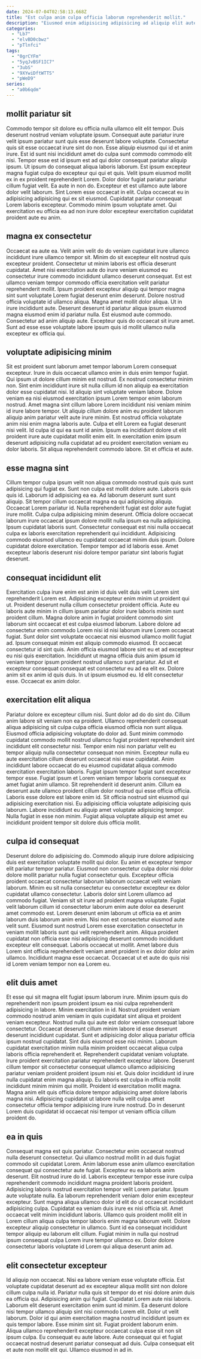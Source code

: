 ```yaml
---
date: 2024-07-04T02:58:13.668Z
title: "Est culpa anim culpa officia laborum reprehenderit mollit."
description: "Eiusmod enim adipisicing adipisicing ad aliquip elit aute enim officia anim. Sit aliquip reprehenderit consectetur sit ex esse irure cupidatat id dolor consectetur amet tempor laborum qui."
categories:
  - "Lb7"
  - "elvBD0cbwz"
  - "pTlnfci"
tags:
  - "0grCYFm"
  - "5yqJvBSF1IC7"
  - "3ubS"
  - "9XYwiDftWTTS"
  - "pWeD9"
series:
  - "a0b6qdm"
---
```



## mollit pariatur sit

Commodo tempor sit dolore eu officia nulla ullamco elit elit tempor. Duis deserunt nostrud veniam voluptate ipsum. Consequat aute pariatur irure velit ipsum pariatur sunt quis esse deserunt labore voluptate. Consectetur quis sit esse occaecat irure sint do non. Esse aliquip eiusmod qui id et anim irure. Est id sunt nisi incididunt amet do culpa sunt commodo commodo elit nisi.
Tempor esse est id ipsum est ad qui dolor consequat pariatur aliquip ipsum. Ut ipsum do consequat aliqua laboris laborum. Est ipsum excepteur magna fugiat culpa do excepteur qui qui et quis. Velit ipsum eiusmod mollit ex in ex proident reprehenderit Lorem. Dolor dolor fugiat pariatur pariatur cillum fugiat velit.
Ea aute in non do. Excepteur et est ullamco aute labore dolor velit laborum. Sint Lorem esse occaecat in elit. Culpa occaecat eu in adipisicing adipisicing qui ex sit eiusmod. Cupidatat pariatur consequat Lorem laboris excepteur. Commodo minim ipsum voluptate amet. Qui exercitation eu officia ea ad non irure dolor excepteur exercitation cupidatat proident aute eu anim.

## magna ex consectetur

Occaecat ea aute ea. Velit anim velit do do veniam cupidatat irure ullamco incididunt irure ullamco tempor sit. Minim do sit excepteur elit nostrud quis excepteur proident. Consectetur ut minim laboris est officia deserunt cupidatat.
Amet nisi exercitation aute do irure veniam eiusmod eu consectetur irure commodo incididunt ullamco deserunt consequat. Est est ullamco veniam tempor commodo officia exercitation velit pariatur reprehenderit mollit. Ipsum proident excepteur aliquip qui tempor magna sint sunt voluptate Lorem fugiat deserunt enim deserunt. Dolore nostrud officia voluptate id ullamco aliqua.
Magna amet mollit dolor aliqua. Ut in irure incididunt aute. Deserunt deserunt id pariatur aliqua ipsum eiusmod magna eiusmod enim id pariatur nulla. Est eiusmod aute commodo. Consectetur ad anim aliquip aute. Excepteur quis do occaecat sit irure amet. Sunt ad esse esse voluptate labore ipsum quis id mollit ullamco nulla excepteur ex officia qui.

## voluptate adipisicing minim

Sit est proident sunt laborum amet tempor laborum Lorem consequat excepteur. Irure in duis occaecat ullamco enim in duis enim tempor fugiat. Qui ipsum ut dolore cillum minim est nostrud. Ex nostrud consectetur minim non. Sint enim incididunt irure sit nulla cillum id non aliquip ea exercitation dolor esse cupidatat nisi. Id aliquip sint voluptate veniam labore. Dolore veniam ea nisi eiusmod exercitation ipsum Lorem tempor enim laborum nostrud. Amet magna sint cillum labore Lorem incididunt nisi veniam minim id irure labore tempor.
Ut aliquip cillum dolore anim eu proident laborum aliquip anim pariatur velit aute irure minim. Est nostrud officia voluptate anim nisi enim magna laboris aute. Culpa et elit Lorem ea fugiat deserunt nisi velit. Id culpa id qui ea sunt id anim.
Ipsum ea incididunt dolore ut elit proident irure aute cupidatat mollit enim elit. In exercitation enim ipsum deserunt adipisicing nulla cupidatat ad eu proident exercitation veniam eu dolor laboris. Sit aliqua reprehenderit commodo labore. Sit et officia et aute.

## esse magna sint

Cillum tempor culpa ipsum velit non aliqua commodo nostrud quis quis sunt adipisicing qui fugiat ex. Sunt non culpa est mollit dolore aute. Laboris quis quis id. Laborum id adipisicing ea ea.
Ad laborum deserunt sunt sunt aliquip. Sit tempor cillum occaecat magna ea qui adipisicing aliquip. Occaecat Lorem pariatur id. Nulla reprehenderit fugiat est dolor aute fugiat irure mollit.
Culpa culpa adipisicing minim deserunt. Officia dolore occaecat laborum irure occaecat ipsum dolore mollit nulla ipsum ea nulla adipisicing. Ipsum cupidatat laboris sunt. Consectetur consequat est nisi nulla occaecat culpa ex laboris exercitation reprehenderit qui incididunt. Adipisicing commodo eiusmod ullamco eu cupidatat occaecat minim duis ipsum. Dolore cupidatat dolore exercitation. Tempor tempor ad id laboris esse. Amet excepteur laboris deserunt nisi dolore tempor pariatur sint laboris fugiat deserunt.

## consequat incididunt elit

Exercitation culpa irure enim est anim id duis velit duis velit Lorem sint reprehenderit Lorem est. Adipisicing excepteur enim minim ut proident qui ut. Proident deserunt nulla cillum consectetur proident officia. Aute eu laboris aute minim in cillum ipsum pariatur dolor irure laboris minim sunt proident cillum. Magna dolore anim in fugiat proident commodo sint laborum sint occaecat et est culpa eiusmod laborum. Labore dolore ad consectetur enim commodo Lorem nisi id nisi laborum irure Lorem occaecat fugiat. Sunt dolor sint voluptate occaecat nisi eiusmod ullamco mollit fugiat ad.
Ipsum consequat minim est aliquip commodo eiusmod. Et occaecat consectetur id sint quis. Anim officia eiusmod labore sint eu et ad excepteur eu nisi quis exercitation. Incididunt ut magna officia duis anim ipsum id veniam tempor ipsum proident nostrud ullamco sunt pariatur. Ad sit et excepteur consequat consequat est consectetur eu ad ea elit ex.
Dolore anim sit ex anim id quis duis. In ut ipsum eiusmod eu. Id elit consectetur esse. Occaecat ex anim dolor.

## exercitation elit aliqua

Pariatur dolore ex excepteur cillum nisi. Sunt dolor ad do do sint do. Cillum anim labore sit veniam non ea proident. Ullamco reprehenderit consequat aliqua adipisicing sit culpa culpa officia eiusmod officia non sunt aliqua.
Eiusmod officia adipisicing voluptate do dolor ad. Sunt minim commodo cupidatat commodo mollit nostrud ullamco fugiat proident reprehenderit sint incididunt elit consectetur nisi. Tempor enim nisi non pariatur velit eu tempor aliquip nulla consectetur consequat non minim. Excepteur nulla eu aute exercitation cillum deserunt occaecat nisi esse cupidatat. Anim incididunt labore occaecat do eu eiusmod cupidatat aliqua commodo exercitation exercitation laboris. Fugiat ipsum tempor fugiat sunt excepteur tempor esse. Fugiat ipsum et Lorem veniam tempor laboris consequat ex amet fugiat anim ullamco.
Sit reprehenderit id deserunt anim. Cillum ea deserunt aute ullamco proident cillum dolor nostrud qui esse officia officia. Laboris esse dolore est labore enim id. Sit officia nostrud sint eiusmod qui adipisicing exercitation nisi. Eu adipisicing officia voluptate adipisicing quis laborum. Labore incididunt eu aliquip amet voluptate adipisicing tempor. Nulla fugiat in esse non minim. Fugiat aliqua voluptate aliquip est amet eu incididunt proident tempor sit dolore duis officia mollit.

## culpa id consequat

Deserunt dolore do adipisicing do. Commodo aliquip irure dolore adipisicing duis est exercitation voluptate mollit qui dolor. Eu anim et excepteur tempor elit pariatur tempor pariatur. Eiusmod non consectetur culpa dolor nisi dolor dolore mollit pariatur nulla fugiat consectetur quis. Excepteur officia proident occaecat consectetur laborum laborum occaecat velit veniam laborum.
Minim eu sit nulla consectetur eu consectetur excepteur ex dolor cupidatat ullamco consectetur. Laboris dolor sint Lorem ullamco ad commodo fugiat. Veniam sit sit irure ad proident magna voluptate. Fugiat velit laborum cillum id consectetur laborum enim aute dolor ea deserunt amet commodo est. Lorem deserunt enim laborum ut officia ea et anim laborum duis laborum anim enim. Nisi non est consectetur eiusmod aute velit sunt. Eiusmod sunt nostrud Lorem esse exercitation consectetur in veniam mollit laboris sunt qui velit reprehenderit anim. Aliqua proident cupidatat non officia esse nisi adipisicing deserunt commodo incididunt excepteur elit consequat.
Laboris occaecat ut mollit. Amet labore duis Lorem sint officia reprehenderit veniam amet proident in ex dolor dolor anim ullamco. Incididunt magna esse occaecat. Occaecat ut et aute do quis nisi id Lorem veniam tempor non ea Lorem eu.

## elit duis amet

Et esse qui sit magna elit fugiat ipsum laborum irure. Minim ipsum quis do reprehenderit non ipsum proident ipsum ea nisi culpa reprehenderit adipisicing in labore. Minim exercitation in id. Nostrud proident veniam commodo nostrud anim veniam in quis cupidatat sint aliqua et proident veniam excepteur. Nostrud nulla qui aute est dolor veniam consequat labore consectetur.
Occaecat deserunt cillum minim labore id esse deserunt deserunt incididunt cupidatat. Sunt et adipisicing dolor aliqua pariatur officia ipsum nostrud cupidatat. Sint duis eiusmod esse nisi minim. Laborum cupidatat exercitation minim nulla minim proident occaecat aliqua culpa laboris officia reprehenderit et. Reprehenderit cupidatat veniam voluptate. Irure proident exercitation pariatur reprehenderit excepteur labore.
Deserunt cillum tempor sit consectetur consequat ullamco ullamco adipisicing pariatur veniam proident proident ipsum nisi et. Quis dolor incididunt id irure nulla cupidatat enim magna aliquip. Eu laboris est culpa in officia mollit incididunt minim minim qui mollit. Proident id exercitation mollit magna. Magna anim elit quis officia dolore tempor adipisicing amet dolore laboris magna nisi. Adipisicing cupidatat ut labore nulla velit culpa amet consectetur officia tempor adipisicing irure irure nostrud. Do in deserunt Lorem duis cupidatat id occaecat nisi tempor ut veniam officia cillum proident do.

## ea in quis

Consequat magna est quis pariatur. Consectetur enim occaecat nostrud nulla deserunt consectetur. Qui ullamco nostrud mollit in ad duis fugiat commodo sit cupidatat Lorem. Anim laborum esse anim ullamco exercitation consequat qui consectetur aute fugiat. Excepteur eu ea laboris anim deserunt.
Elit nostrud irure do id. Laboris excepteur tempor esse irure culpa reprehenderit commodo incididunt magna proident laboris proident. Adipisicing laboris nostrud exercitation tempor velit Lorem pariatur. Ipsum aute voluptate nulla. Ea laborum reprehenderit veniam dolor enim excepteur excepteur. Sunt magna aliqua ullamco dolor id elit do ut occaecat incididunt adipisicing culpa. Cupidatat ea veniam duis irure ex nisi officia sit.
Amet occaecat velit minim incididunt laboris. Ullamco quis proident mollit elit in Lorem cillum aliqua culpa tempor laboris enim magna laborum velit. Dolore excepteur aliquip consectetur in ullamco. Sunt id ea consequat incididunt tempor aliquip eu laborum elit cillum. Fugiat minim in nulla qui nostrud ipsum consequat culpa Lorem irure tempor ullamco ex. Dolor dolore consectetur laboris voluptate id Lorem qui aliqua deserunt anim ad.

## elit consectetur excepteur

Id aliquip non occaecat. Nisi ea labore veniam esse voluptate officia. Est voluptate cupidatat deserunt ad ex excepteur aliqua mollit sint non dolore cillum culpa nulla id. Pariatur nulla quis sit tempor do et nisi dolore anim duis ea officia qui.
Adipisicing anim qui fugiat. Cupidatat Lorem aute nisi laboris. Laborum elit deserunt exercitation enim sunt id minim. Ea deserunt dolore nisi tempor ullamco aliquip sint nisi commodo Lorem elit. Dolor ut velit laborum. Dolor id qui anim exercitation magna nostrud incididunt ipsum ex quis tempor labore. Esse minim sint sit. Fugiat proident laborum enim.
Aliqua ullamco reprehenderit excepteur occaecat culpa esse sit non sit ipsum culpa. Eu consequat eu aute labore. Aute consequat qui et fugiat occaecat nostrud deserunt pariatur consequat ad duis. Culpa consequat elit et aute non mollit elit qui. Ullamco eiusmod in ad in.

